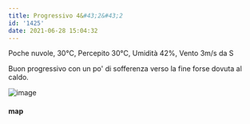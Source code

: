 ```yaml
---
title: Progressivo 4&#43;2&#43;2
id: '1425'
date: 2021-06-28 15:04:32
---
```


Poche nuvole, 30°C, Percepito 30°C, Umidità 42%, Vento 3m/s da S

Buon progressivo con un po' di sofferenza verso la fine forse dovuta al caldo.

![image](/images/2021/08/20210628-activity-map.png)

#### map